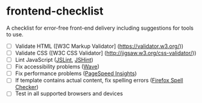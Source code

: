 # frontend-checklist
A checklist for error-free front-end delivery including suggestions for tools to use.

- [ ] Validate HTML ([W3C Markup Validator] (https://validator.w3.org/))
- [ ] Validate CSS ([W3C CSS Validator] (http://jigsaw.w3.org/css-validator/))
- [ ] Lint JavaScript ([JSLint](http://www.jslint.com/), [JSHint](http://jshint.com/))
- [ ] Fix accessibility problems ([Wave](http://wave.webaim.org/))
- [ ] Fix performance problems ([PageSpeed Insights](https://developers.google.com/speed/pagespeed/insights/))
- [ ] If template contains actual content, fix spelling errors ([Firefox Spell Checker](https://addons.mozilla.org/en-US/firefox/addon/spell-checker/))
- [ ] Test in all supported browsers and devices
